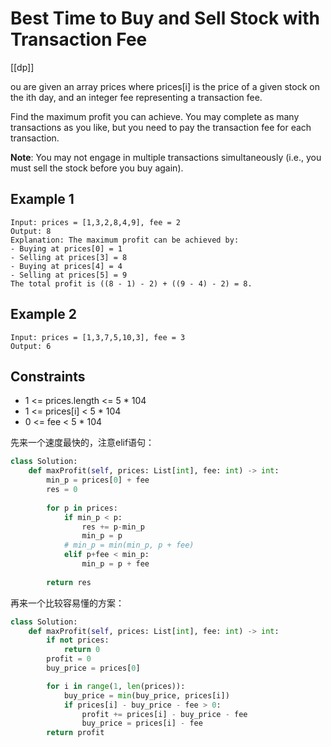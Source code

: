 # Best Time to Buy and Sell Stock with Transaction Fee

[[dp]]

ou are given an array prices where prices[i] is the price of a given stock on the ith day, and an integer fee representing a transaction fee.

Find the maximum profit you can achieve. You may complete as many transactions as you like, but you need to pay the transaction fee for each transaction.

**Note**: You may not engage in multiple transactions simultaneously (i.e., you must sell the stock before you buy again).

## Example 1

```text
Input: prices = [1,3,2,8,4,9], fee = 2
Output: 8
Explanation: The maximum profit can be achieved by:
- Buying at prices[0] = 1
- Selling at prices[3] = 8
- Buying at prices[4] = 4
- Selling at prices[5] = 9
The total profit is ((8 - 1) - 2) + ((9 - 4) - 2) = 8.
```

## Example 2

```text
Input: prices = [1,3,7,5,10,3], fee = 3
Output: 6
```

## Constraints

- 1 <= prices.length <= 5 * 104
- 1 <= prices[i] < 5 * 104
- 0 <= fee < 5 * 104

先来一个速度最快的，注意elif语句：

```python
class Solution:
    def maxProfit(self, prices: List[int], fee: int) -> int:
        min_p = prices[0] + fee
        res = 0
        
        for p in prices:
            if min_p < p:
                res += p-min_p
                min_p = p
            # min_p = min(min_p, p + fee)
            elif p+fee < min_p:
                min_p = p + fee
        
        return res
```

再来一个比较容易懂的方案：

```python
class Solution:
    def maxProfit(self, prices: List[int], fee: int) -> int:
        if not prices:
            return 0
        profit = 0
        buy_price = prices[0]

        for i in range(1, len(prices)):
            buy_price = min(buy_price, prices[i])
            if prices[i] - buy_price - fee > 0:
                profit += prices[i] - buy_price - fee
                buy_price = prices[i] - fee
        return profit
```
